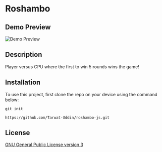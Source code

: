 # Roshambo

## Demo Preview

![Demo Preview](/assets/images/demo-preview.gif)

## Description

Player versus CPU where the first to win 5 rounds wins the game!

## Installation

To use this project, first clone the repo on your device using the command below:

`git init`

`https://github.com/Tarwat-Uddin/roshambo-js.git`

## License

[GNU General Public License version 3](https://opensource.org/licenses/GPL-3.0)
